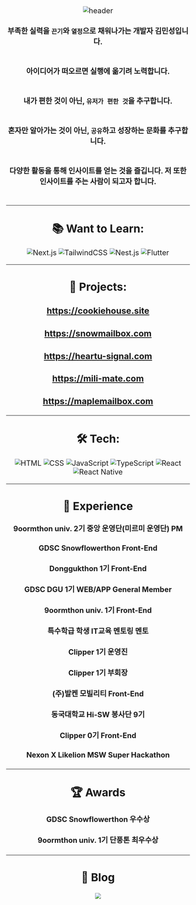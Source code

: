 
<div align="center" style="font-size: 20px;">

![header](https://capsule-render.vercel.app/api?type=wave&color=auto&height=300&section=header&text=minseong0324%20&fontSize=90)


#### 부족한 실력을 `끈기`와 `열정`으로 채워나가는 개발자 김민성입니다. <br /> <br />
#### 아이디어가 떠오르면 실행에 옮기려 노력합니다.  <br /> <br />
#### 내가 편한 것이 아닌, `유저가 편한 것`을 추구합니다.  <br /> <br />
#### 혼자만 알아가는 것이 아닌, `공유`하고 성장하는 문화를 추구합니다.  <br /> <br />
#### 다양한 활동을 통해 인사이트를 얻는 것을 즐깁니다. 저 또한 인사이트를 주는 사람이 되고자 합니다.  <br /> <br />

---

## 📚 Want to Learn:
![Next.js](https://img.shields.io/badge/Next.js-000000?style=for-the-badge&logo=next.js&logoColor=white)
![TailwindCSS](https://img.shields.io/badge/TailwindCSS-38B2AC?style=for-the-badge&logo=tailwind-css&logoColor=white)
![Nest.js](https://img.shields.io/badge/Nest.js-E0234E?style=for-the-badge&logo=nestjs&logoColor=white)
![Flutter](https://img.shields.io/badge/Flutter-02569B?style=for-the-badge&logo=flutter&logoColor=white)

---

## 🚀 Projects:

### https://cookiehouse.site
### https://snowmailbox.com
### https://heartu-signal.com
### https://mili-mate.com
### https://maplemailbox.com

---

## 🛠️ Tech:
![HTML](https://img.shields.io/badge/HTML5-E34F26?style=for-the-badge&logo=html5&logoColor=white)
![CSS](https://img.shields.io/badge/CSS3-1572B6?style=for-the-badge&logo=css3&logoColor=white)
![JavaScript](https://img.shields.io/badge/JavaScript-F7DF1E?style=for-the-badge&logo=javascript&logoColor=black)
![TypeScript](https://img.shields.io/badge/TypeScript-007ACC?style=for-the-badge&logo=typescript&logoColor=white)
![React](https://img.shields.io/badge/React-20232A?style=for-the-badge&logo=react&logoColor=61DAFB)
![React Native](https://img.shields.io/badge/React_Native-20232A?style=for-the-badge&logo=react&logoColor=61DAFB)

---

## 🌿 Experience

#### 9oormthon univ. 2기 중앙 운영단(미르미 운영단) PM
#### GDSC Snowflowerthon Front-End
#### Donggukthon 1기 Front-End
#### GDSC DGU 1기 WEB/APP General Member
#### 9oormthon univ. 1기 Front-End
#### 특수학급 학생 IT교육 멘토링 멘토
#### Clipper 1기 운영진
#### Clipper 1기 부회장
#### (주)발켄 모빌리티 Front-End
#### 동국대학교 Hi-SW 봉사단 9기
#### Clipper 0기 Front-End
#### Nexon X Likelion MSW Super Hackathon

---

## 🏆 Awards

#### GDSC Snowflowerthon 우수상
#### 9oormthon univ. 1기 단풍톤 최우수상

---

## 👋  Blog
<a href="https://velog.io/@kwan0324"><img src="https://img.shields.io/badge/Velog-3DDC84?style=flat-square&logo=Blogger&logoColor=white"/></a>

</div>

